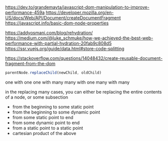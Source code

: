 https://dev.to/grandemayta/javascript-dom-manipulation-to-improve-performance-459a
https://developer.mozilla.org/en-US/docs/Web/API/Document/createDocumentFragment
https://javascript.info/basic-dom-node-properties

https://addyosmani.com/blog/rehydration/
https://medium.com/@luke_schmuke/how-we-achieved-the-best-web-performance-with-partial-hydration-20fab9c808d5
https://ssr.vuejs.org/guide/data.html#store-code-splitting

https://stackoverflow.com/questions/14048432/create-reusable-document-fragment-from-the-dom


```ts
parentNode.replaceChild(newChild, oldChild)
```


one with one
one with many
many with one
many with many

in the replacing many cases, you can either be replacing the entire contents of a node, or some subsection

- from the beginning to some static point
- from the beginning to some dynamic point
- from some static point to end
- from some dynamic point to end
- from a static point to a static point
- cartesian product of the above
